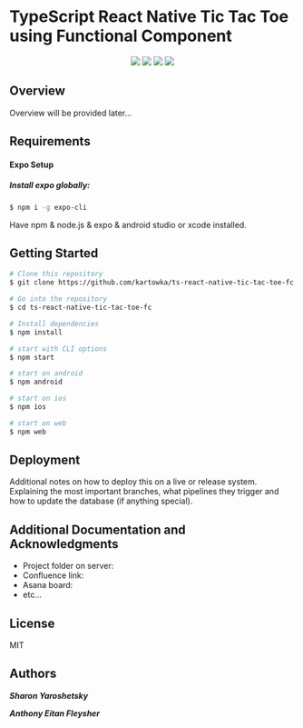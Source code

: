 # TypeScript React Native Tic Tac Toe using Functional Component

<p align="center">
    <img src='https://img.shields.io/badge/React_Native-100000?style=plastic&logo=React&logoColor=white&labelColor=018CFF&color=0F0D25'/>
    <img src="https://img.shields.io/badge/Node.js-43853D?style=plastic&logo=node.js&logoColor=white">
    <img src="https://img.shields.io/badge/JavaScript-323330?style=plastic&logo=javascript&logoColor=F7DF1E">
    <img src="https://img.shields.io/badge/TypeScript-007ACC?style=plastic&logo=typescript&logoColor=white">
</p>

## Overview

Overview will be provided later...

## Requirements

#### Expo Setup

##### Install expo globally:

```bash
$ npm i -g expo-cli
```

Have npm & node.js & expo & android studio or xcode installed.

## Getting Started

```bash
# Clone this repository
$ git clone https://github.com/kartowka/ts-react-native-tic-tac-toe-fc.git

# Go into the repository
$ cd ts-react-native-tic-tac-toe-fc

# Install dependencies
$ npm install

# start with CLI options
$ npm start

# start on android
$ npm android

# start on ios
$ npm ios

# start on web
$ npm web
```

## Deployment

Additional notes on how to deploy this on a live or release system. Explaining the most important branches, what pipelines they trigger and how to update the database (if anything special).

## Additional Documentation and Acknowledgments

- Project folder on server:
- Confluence link:
- Asana board:
- etc...

## License

MIT

## Authors

**_Sharon Yaroshetsky_**

**_Anthony Eitan Fleysher_**
